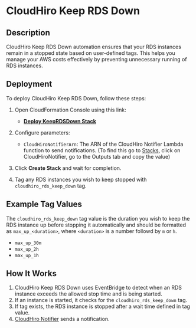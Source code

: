 # CloudHiro Keep RDS Down

## Description

CloudHiro Keep RDS Down automation ensures that your RDS instances remain in a stopped state based on user-defined tags. This helps you manage your AWS costs effectively by preventing unnecessary running of RDS instances.


## Deployment

To deploy CloudHiro Keep RDS Down, follow these steps:

1. Open CloudFormation Console using this link:
   - **[Deploy KeepRDSDown Stack](https://us-east-2.console.aws.amazon.com/cloudformation/home?region=us-east-2#/stacks/create?stackName=CloudHiroKeepRDSDown&templateURL=https://cloudhiro-public.s3.us-east-2.amazonaws.com/CloudHiroKeepRDSDown.yaml)**

2. Configure parameters:
   - `CloudHiroNotifierArn`: The ARN of the CloudHiro Notifier Lambda function to send notifications. (To find this go to [Stacks](https://us-east-2.console.aws.amazon.com/cloudformation/home?region=us-east-2#/stacks/), click on CloudHiroNotifier, go to the Outputs tab and copy the value)

3. Click **Create Stack** and wait for completion.

4. Tag any RDS instances you wish to keep stopped with `cloudhiro_rds_keep_down` tag.


## Example Tag Values

The `cloudhiro_rds_keep_down` tag value is the duration you wish to keep the RDS instance up before stopping it automatically and should be formatted as `max_up_<duration>`, where `<duration>` is a number followd by `m` or `h`.
- `max_up_30m`
- `max_up_2h`
- `max_up_1h`


## How It Works

1. CloudHiro Keep RDS Down uses EventBridge to detect when an RDS instance exceeds the allowed stop time and is being started.
2. If an instance is started, it checks for the `cloudhiro_rds_keep_down` tag.
3. If tag exists, the RDS instance is stopped after a wait time defined in tag value.
4. [CloudHiro Notifier](/AWS/Notifier/README.md) sends a notification.


